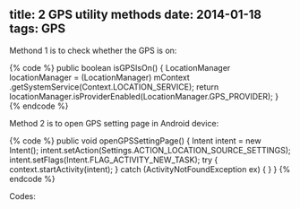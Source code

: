 title: 2 GPS utility methods
date: 2014-01-18
tags: GPS
---

Methond 1 is to check whether the GPS is on:

{% code %}
public boolean isGPSIsOn() {
	LocationManager locationManager = (LocationManager) mContext
			.getSystemService(Context.LOCATION_SERVICE);
	return locationManager.isProviderEnabled(LocationManager.GPS_PROVIDER);
}
{% endcode %}

Method 2 is to open GPS setting page in Android device:

{% code %}
public void openGPSSettingPage() {
	Intent intent = new Intent();
	intent.setAction(Settings.ACTION_LOCATION_SOURCE_SETTINGS);
	intent.setFlags(Intent.FLAG_ACTIVITY_NEW_TASK);
	try {
		context.startActivity(intent);
	} catch (ActivityNotFoundException ex) {
	}
}
{% endcode %}
 
 <!-- more -->
 
 Codes:
 
 <script src="https://gist.github.com/Viyu/9406327.js"></script>
 
 
 
